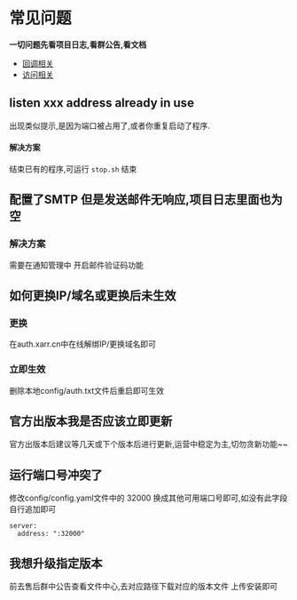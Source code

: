 # 常见问题
**一切问题先看项目日志,看群公告,看文档**

* [回调相关](./callback)
* [访问相关](./request)


## listen xxx address already in use
出现类似提示,是因为端口被占用了,或者你重复启动了程序.

#### 解决方案
结束已有的程序,可运行 `stop.sh` 结束



## 配置了SMTP 但是发送邮件无响应,项目日志里面也为空

### 解决方案
需要在通知管理中 开启邮件验证码功能


## 如何更换IP/域名或更换后未生效
### 更换
在auth.xarr.cn中在线解绑IP/更换域名即可

### 立即生效
删除本地config/auth.txt文件后重启即可生效


## 官方出版本我是否应该立即更新

官方出版本后建议等几天或下个版本后进行更新,运营中稳定为主,切勿贪新功能~~

## 运行端口号冲突了
修改config/config.yaml文件中的 32000 换成其他可用端口号即可,如没有此字段 自行追加即可
```
server:
  address: ":32000"
```

## 我想升级指定版本
前去售后群中公告查看文件中心,去对应路径下载对应的版本文件 上传安装即可
